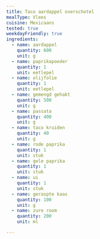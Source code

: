 ```yaml
---
title: Taco aardappel overschotel
mealType: Vlees
cuisine: Mexicaans
tested: true
weekdayFriendly: true
ingredients:
  - name: aardappel
    quantity: 600
    unit: g
  - name: paprikapoeder
    quantity: 1
    unit: eetlepel
  - name: olijfolie
    quantity: 1
    unit: eetlepel
  - name: gemengd gehakt
    quantity: 500
    unit: g
  - name: passata
    quantity: 400
    unit: g
  - name: taco kruiden
    quantity: 40
    unit: g
  - name: rode paprika
    quantity: 1
    unit: stuk
  - name: gele paprika
    quantity: 1
    unit: stuk
  - name: ui
    quantity: 1
    unit: stuk
  - name: geraspte kaas
    quantity: 100
    unit: g
  - name: zure room
    quantity: 200
    unit: ml

---
```


<Recipe />
